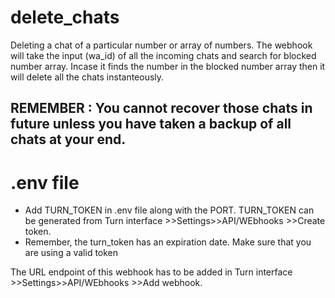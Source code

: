 # delete_chats
Deleting a chat of a particular number or array of numbers. The webhook will take the input (wa_id) of all the incoming chats and search for blocked number array. Incase it finds the number in the blocked number array then it will delete all the chats instanteously. 

## REMEMBER : You cannot recover those chats in future unless you have taken a backup of all chats at your end. 

# .env file
- Add TURN_TOKEN in .env file along with the PORT. TURN_TOKEN can be generated from Turn interface >>Settings>>API/WEbhooks >>Create token.
- Remember, the turn_token has an expiration date. Make sure that you are using a valid token

The URL endpoint of this webhook has to be added in Turn interface >>Settings>>API/WEbhooks >>Add webhook. 
